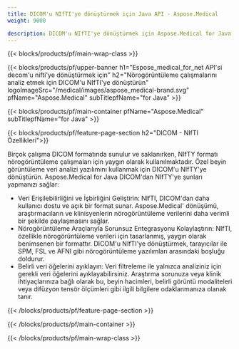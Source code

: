 ```yaml
---
title: DICOM'u NIfTI'ye dönüştürmek için Java API - Aspose.Medical
weight: 9000

description: DICOM'u NIfTI'ye dönüştürmek için Aspose.Medical for Java API hakkında bilgi
---
```


{{< blocks/products/pf/main-wrap-class >}}

{{< blocks/products/pf/upper-banner h1="Espose_medical_for_net API'si decom'u nifti'ye dönüştürmek için" h2="Nörogörüntüleme çalışmalarını analiz etmek için DICOM'u NIfTI'ye dönüştürün" logoImageSrc="/medical/images/aspose_medical-brand.svg" pfName="Aspose.Medical" subTitlepfName="for Java" >}}

{{< blocks/products/pf/main-container pfName="Aspose.Medical" subTitlepfName="for Java" >}}

{{< blocks/products/pf/feature-page-section h2="DICOM - NIfTI Özellikleri">}}

<p>Birçok çalışma DICOM formatında sunulur ve saklanırken, NIfTY formatı nörogörüntüleme çalışmaları için yaygın olarak kullanılmaktadır. Özel beyin görüntüleme veri analizi yazılımını kullanmak için DICOM'u NIfTY'ye dönüştürün. Aspose.Medical for Java DICOM'dan NIfTY'ye şunları yapmanızı sağlar:</p>

<ul>
<li>Veri Erişilebilirliğini ve İşbirliğini Geliştirin: NIfTI, DICOM'dan daha kullanıcı dostu ve açık bir format sunar. Aspose.Medical' dönüşümü, araştırmacıların ve klinisyenlerin nörogörüntüleme verilerini daha verimli bir şekilde paylaşmasını sağlar.</li>
<li>Nörogörüntüleme Araçlarıyla Sorunsuz Entegrasyonu Kolaylaştırın: NIfTI, özellikle nörogörüntüleme verileri için tasarlanmış, yaygın olarak benimsenen bir formattır. DICOM'u NIfTI'ye dönüştürmek, tarayıcılar ile SPM, FSL ve AFNI gibi nörogörüntüleme yazılımları arasındaki boşluğu doldurur.</li>
<li>Belirli veri öğelerini ayıklayın: Veri filtreleme ile yalnızca analiziniz için gerekli veri öğelerini ayıklayabilirsiniz. Araştırma sorunuza veya klinik ihtiyaçlarınıza bağlı olarak bu, beyin hacimleri, belirli görüntü modaliteleri veya difüzyon tensör ölçümleri gibi ilgili bilgilere odaklanmanıza olanak tanır.</li>
</ul>

{{< /blocks/products/pf/feature-page-section >}}

{{< /blocks/products/pf/main-container >}}

{{< /blocks/products/pf/main-wrap-class >}}